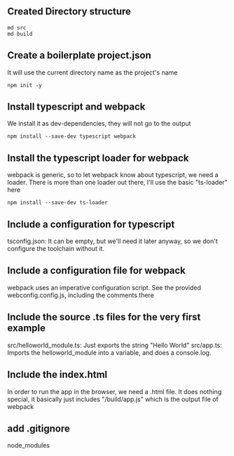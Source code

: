 ## Created Directory structure
    md src
    md build

## Create a boilerplate project.json
It will use the current directory name as the project's name

    npm init -y

## Install typescript and webpack
We install it as dev-dependencies, they will not go to the output

    npm install --save-dev typescript webpack

## Install the typescript loader for webpack
webpack is generic, so to let webpack know about typescript, we need a loader.
There is more than one loader out there, I'll use the basic "ts-loader" here

    npm install --save-dev ts-loader

## Include a configuration for typescript
tsconfig.json: It can be empty, but we'll need it later anyway, so we don't configure the toolchain without it.


## Include a configuration file for webpack
webpack uses an imperative configuration script. See the provided webconfig.config.js,
including the comments there


## Include the source .ts files for the very first example
src/helloworld_module.ts: Just exports the string "Hello World"
src/app.ts: Imports the helloworld_module into a variable, and does a console.log.

## Include the index.html
In order to run the app in the browser, we need a .html file.
It does nothing special, it basically just includes "/build/app.js" which is the output
file of webpack

## add .gitignore
node_modules

